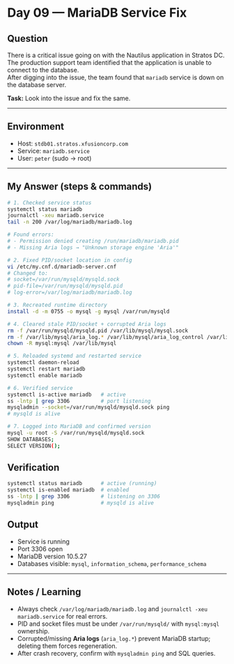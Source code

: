# Day 09 — MariaDB Service Fix

## Question
There is a critical issue going on with the Nautilus application in Stratos DC.  
The production support team identified that the application is unable to connect to the database.  
After digging into the issue, the team found that `mariadb` service is down on the database server.  

**Task:** Look into the issue and fix the same.

---

## Environment
- Host: `stdb01.stratos.xfusioncorp.com`
- Service: `mariadb.service`
- User: `peter` (sudo → root)

---

## My Answer (steps & commands)

```bash
# 1. Checked service status
systemctl status mariadb
journalctl -xeu mariadb.service
tail -n 200 /var/log/mariadb/mariadb.log

# Found errors:
# - Permission denied creating /run/mariadb/mariadb.pid
# - Missing Aria logs → "Unknown storage engine 'Aria'"

# 2. Fixed PID/socket location in config
vi /etc/my.cnf.d/mariadb-server.cnf
# Changed to:
# socket=/var/run/mysqld/mysqld.sock
# pid-file=/var/run/mysqld/mysqld.pid
# log-error=/var/log/mariadb/mariadb.log

# 3. Recreated runtime directory
install -d -m 0755 -o mysql -g mysql /var/run/mysqld

# 4. Cleared stale PID/socket + corrupted Aria logs
rm -f /var/run/mysqld/mysqld.pid /var/lib/mysql/mysql.sock
rm -f /var/lib/mysql/aria_log.* /var/lib/mysql/aria_log_control /var/lib/mysql/tc.log
chown -R mysql:mysql /var/lib/mysql

# 5. Reloaded systemd and restarted service
systemctl daemon-reload
systemctl restart mariadb
systemctl enable mariadb

# 6. Verified service
systemctl is-active mariadb   # active
ss -lntp | grep 3306          # port listening
mysqladmin --socket=/var/run/mysqld/mysqld.sock ping
# mysqld is alive

# 7. Logged into MariaDB and confirmed version
mysql -u root -S /var/run/mysqld/mysqld.sock
SHOW DATABASES;
SELECT VERSION();
```
## Verification
```bash
systemctl status mariadb      # active (running)  
systemctl is-enabled mariadb  # enabled  
ss -lntp | grep 3306          # listening on 3306  
mysqladmin ping               # mysqld is alive  
```
## Output
- Service is running  
- Port 3306 open  
- MariaDB version 10.5.27  
- Databases visible: `mysql`, `information_schema`, `performance_schema`  

---

## Notes / Learning
- Always check `/var/log/mariadb/mariadb.log` and `journalctl -xeu mariadb.service` for real errors.  
- PID and socket files must be under `/var/run/mysqld/` with `mysql:mysql` ownership.  
- Corrupted/missing **Aria logs** (`aria_log.*`) prevent MariaDB startup; deleting them forces regeneration.  
- After crash recovery, confirm with `mysqladmin ping` and SQL queries. 
